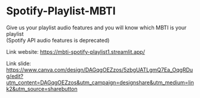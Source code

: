 # Spotify-Playlist-MBTI

Give us your playlist audio features and you will know which MBTI is your playlist<br>
(Spotify API audio features is deprecated)<br>

Link website: 
https://mbti-spotify-playlist1.streamlit.app/

Link slide:
https://www.canva.com/design/DAGqgOEZzos/5zbgUATLgmQ7Ea_OqgRDug/edit?utm_content=DAGqgOEZzos&utm_campaign=designshare&utm_medium=link2&utm_source=sharebutton

